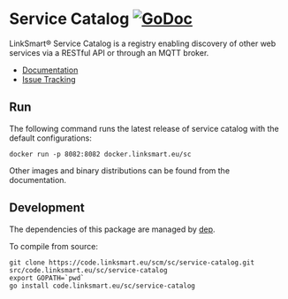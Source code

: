 # Service Catalog  [![GoDoc](https://godoc.org/code.linksmart.eu/sc/service-catalog?status.svg)](https://godoc.org/code.linksmart.eu/sc/service-catalog)
LinkSmart® Service Catalog is a registry enabling discovery of other web services via a RESTful API or through an MQTT broker.
 
* [Documentation](https://docs.linksmart.eu/display/SC)
* [Issue Tracking](https://boards.linksmart.eu/issues/?jql=project+%3D+LS+AND+component+%3D+%22Service+Catalog%22)

## Run
The following command runs the latest release of service catalog with the default configurations:
```
docker run -p 8082:8082 docker.linksmart.eu/sc
```
Other images and binary distributions can be found from the documentation.

## Development
The dependencies of this package are managed by [dep](https://github.com/golang/dep).

To compile from source:
```
git clone https://code.linksmart.eu/scm/sc/service-catalog.git src/code.linksmart.eu/sc/service-catalog
export GOPATH=`pwd`
go install code.linksmart.eu/sc/service-catalog
```